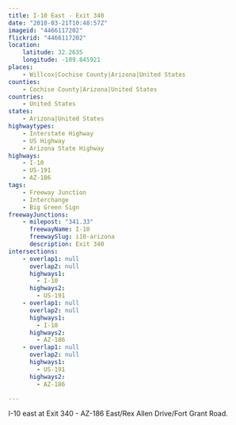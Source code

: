 ```yaml
---
title: I-10 East - Exit 340
date: "2010-03-21T10:48:57Z"
imageid: "4466117202"
flickrid: "4466117202"
location:
    latitude: 32.2635
    longitude: -109.845921
places:
    - Willcox|Cochise County|Arizona|United States
counties:
    - Cochise County|Arizona|United States
countries:
    - United States
states:
    - Arizona|United States
highwaytypes:
    - Interstate Highway
    - US Highway
    - Arizona State Highway
highways:
    - I-10
    - US-191
    - AZ-186
tags:
    - Freeway Junction
    - Interchange
    - Big Green Sign
freewayJunctions:
    - milepost: "341.33"
      freewayName: I-10
      freewaySlug: i10-arizona
      description: Exit 340
intersections:
    - overlap1: null
      overlap2: null
      highways1:
        - I-10
      highways2:
        - US-191
    - overlap1: null
      overlap2: null
      highways1:
        - I-10
      highways2:
        - AZ-186
    - overlap1: null
      overlap2: null
      highways1:
        - US-191
      highways2:
        - AZ-186

---
```

I-10 east at Exit 340 - AZ-186 East/Rex Allen Drive/Fort Grant Road.